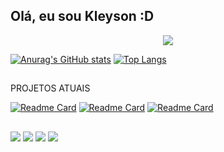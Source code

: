 ## Olá, eu sou Kleyson :D

<p align="center">
  <img src="https://github.com/kleysongomesmorada/kleysongomesmorada/blob/main/imgs/img.png" />
</p>

<!-- Git stats -->
[![Anurag's GitHub stats](https://github-readme-stats.vercel.app/api?username=kleysongomesmorada&show_icons=true&theme=dracula)](https://github.com/anuraghazra/github-readme-stats)
[![Top Langs](https://github-readme-stats.vercel.app/api/top-langs/?username=kleysongomesmorada&layout=compact=&theme=dracula)](https://github.com/anuraghazra/github-readme-stats)
##
PROJETOS ATUAIS

[![Readme Card](https://github-readme-stats.vercel.app/api/pin/?username=kleysongomesmorada&repo=uploadArquivos&theme=dracula)](https://github.com/anuraghazra/github-readme-stats)
[![Readme Card](https://github-readme-stats.vercel.app/api/pin/?username=totvs&repo=tds-vscode&theme=dracula)](https://github.com/anuraghazra/github-readme-stats)
[![Readme Card](https://github-readme-stats.vercel.app/api/pin/?username=kleysongomesmorada&repo=alura&theme=dracula)](https://github.com/anuraghazra/github-readme-stats)


##

<!-- Redes Sociais -->
<div> 
  <a href="https://www.instagram.com/_kleyson/" target="_blank"><img src="https://img.shields.io/badge/-Instagram-%23E4405F?style=for-the-badge&logo=instagram&logoColor=white" target="_blank"></a>
 <a href="https://discord.gg/6JQyH349PK" target="_blank"><img src="https://img.shields.io/badge/Discord-7289DA?style=for-the-badge&logo=discord&logoColor=white" target="_blank"></a> 
  <a href = "mailto:kleysongomes@moradadapaz.com.br"><img src="https://img.shields.io/badge/-Gmail-%23333?style=for-the-badge&logo=gmail&logoColor=white" target="_blank"></a>
  <a href="https://www.linkedin.com/in/kleyson-gomes-060a99115/" target="_blank"><img src="https://img.shields.io/badge/-LinkedIn-%230077B5?style=for-the-badge&logo=linkedin&logoColor=white" target="_blank"></a> 
 
<!-- Cobrinha Comendo Commits -->
  

